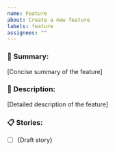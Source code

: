 ```yaml
---
name: Feature
about: Create a new feature
labels: feature
assignees: ""
---
```


### 🚀 Summary:

[Concise summary of the feature]

### 📜 Description:

[Detailed description of the feature]

### 📋 Stories:

- [ ] {Draft story}